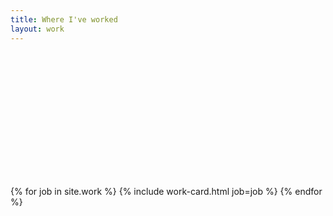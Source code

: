 ```yaml
---
title: Where I've worked
layout: work
---
```


<div style="height: 200px;"></div>

{% for job in site.work %}
  {% include work-card.html job=job %}
{% endfor %}